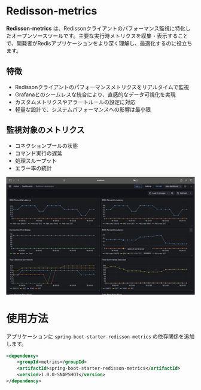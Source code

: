 # Redisson-metrics

**Redisson-metrics** は、Redissonクライアントのパフォーマンス監視に特化したオープンソースツールです。主要な実行時メトリクスを収集・表示することで、開発者がRedisアプリケーションをより深く理解し、最適化するのに役立ちます。

## 特徴

* Redissonクライアントのパフォーマンスメトリクスをリアルタイムで監視
* Grafanaとのシームレスな統合により、直感的なデータ可視化を実現
* カスタムメトリクスやアラートルールの設定に対応
* 軽量な設計で、システムパフォーマンスへの影響は最小限

## 監視対象のメトリクス

* コネクションプールの状態
* コマンド実行の遅延
* 処理スループット
* エラー率の統計

![Screenshot](./docs/screenshot.png)

# 使用方法

アプリケーションに `spring-boot-starter-redisson-metrics` の依存関係を追加します。

```xml
<dependency>
    <groupId>metrics</groupId>
    <artifactId>spring-boot-starter-redisson-metrics</artifactId>
    <version>1.0.0-SNAPSHOT</version>
</dependency>
```